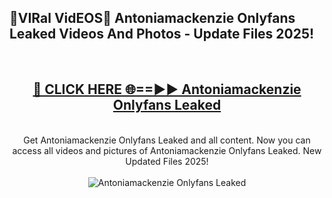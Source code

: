 <h2>🔴VIRal VidEOS🔴 Antoniamackenzie Onlyfans Leaked Videos And Photos - Update Files 2025!</h2>
<br>
<div align="center">
<h2><a href="https://virallinks.top/Hdb6NB" rel="nofollow">🔴 CLICK HERE 🌐==►► Antoniamackenzie Onlyfans Leaked</a></h2>
<br>
Get Antoniamackenzie Onlyfans Leaked and all content. Now you can access all videos and pictures of Antoniamackenzie Onlyfans Leaked. New Updated Files 2025!
<br>
<br>
<a href="https://virallinks.top/Hdb6NB" rel="nofollow" data-target="animated-image.originalLink"><img src="https://i.imgur.com/dJHk4Zq.gif)" alt="Antoniamackenzie Onlyfans Leaked" style="max-width: 100%; display: inline-block;" data-target="animated-image.originalImage"></a>
</div>
<br>
